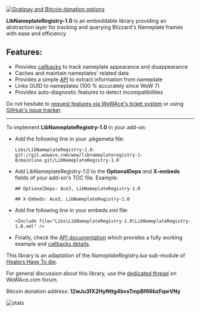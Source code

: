 [![Gratipay and Bitcoin donation options](http://img.shields.io/gratipay/2072.svg)](https://www.gratipay.com/2072/)

**LibNameplateRegistry-1.0** is an embeddable library providing an abstraction layer for tracking and querying Blizzard's Nameplate frames with ease and efficiency.

Features:
---------
- Provides [callbacks][callbacks] to track nameplate appearance and disappearance
- Caches and maintain nameplates' related data
- Provides a simple [API][api] to extract information from nameplate
- Links GUID to nameplates (100 % accurately since WoW 7)
- Provides auto-diagnostic features to detect incompatibilities

Do not hesitate to [request features via WoWAce's ticket system][tickets] or using
[GitHub's issue tracker][issues].


* * * * *

To implement **LibNameplateRegistry-1.0** in your add-on:

- Add the following line in your .pkgemeta file:

    `Libs/LibNameplateRegistry-1.0: git://git.wowace.com/wow/libnameplateregistry-1-0/mainline.git/LibNameplateRegistry-1.0`

- Add LibNameplateRegistry-1.0 to the **OptionalDeps** and **X-embeds** fields of your add-on's TOC file. Example:

    `## OptionalDeps: Ace3, LibNameplateRegistry-1.0`

    `## X-Embeds: Ace3, LibNameplateRegistry-1.0`

- Add the following line in your embeds.xml file:

    `<Include file="Libs\LibNameplateRegistry-1.0\LibNameplateRegistry-1.0.xml" />`

- Finally, check the [API documentation][api] which provides a fully working example and [callbacks details][callbacks].




This library is an adaptation of the *NameplateRegistry.lua* sub-module of [Healers Have To die][HHTD].


For general discussion about this library, use the [dedicated thread][forum] on WoWAce.com forum.



Bitcoin donation address: **12wJu3fX2HyNttg4bvsTmpBf66bzFqwVNy**

![stats](http://www.2072productions.com/to/libnameplateregistrystat.gif)

[tickets]: http://www.wowace.com/addons/libnameplateregistry-1-0/tickets/
[issues]: https://github.com/2072/LibNameplateRegistry-1.0/issues
[api]: http://www.wowace.com/addons/libnameplateregistry-1-0/pages/api/
[callbacks]: http://www.wowace.com/addons/libnameplateregistry-1-0/pages/callbacks/
[HHTD]: http://www.wowace.com/addons/healers-have-to-die/
[forum]: http://forums.wowace.com/showthread.php?t=20676

